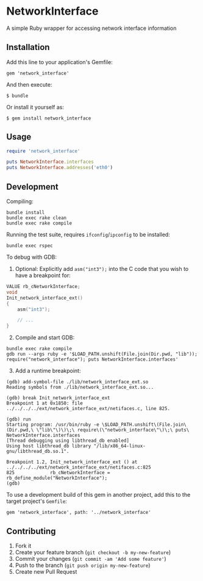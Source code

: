 # NetworkInterface

A simple Ruby wrapper for accessing network interface information

## Installation

Add this line to your application's Gemfile:

    gem 'network_interface'

And then execute:

    $ bundle

Or install it yourself as:

    $ gem install network_interface

## Usage

```ruby
require 'network_interface'

puts NetworkInterface.interfaces
puts NetworkInterface.addresses('eth0')
```

## Development

Compiling:

```
bundle install
bundle exec rake clean
bundle exec rake compile
```

Running the test suite, requires `ifconfig`/`ipconfig` to be installed:

```
bundle exec rspec
```

To debug with GDB:

1. Optional: Explicitly add `asm("int3");` into the C code that you wish to have a breakpoint for:

```c
VALUE rb_cNetworkInterface;
void
Init_network_interface_ext()
{
    asm("int3");

    // ...
}
```

2. Compile and start GDB:

```shell
bundle exec rake compile
gdb run --args ruby -e '$LOAD_PATH.unshift(File.join(Dir.pwd, "lib")); require("network_interface"); puts NetworkInterface.interfaces'
```

3. Add a runtime breakpoint:

```shell
(gdb) add-symbol-file ./lib/network_interface_ext.so
Reading symbols from ./lib/network_interface_ext.so...

(gdb) break Init_network_interface_ext
Breakpoint 1 at 0x1850: file ../../../../ext/network_interface_ext/netifaces.c, line 825.

(gdb) run
Starting program: /usr/bin/ruby -e \$LOAD_PATH.unshift\(File.join\(Dir.pwd,\ \"lib\"\)\)\;\ require\(\"network_interface\"\)\;\ puts\ NetworkInterface.interfaces
[Thread debugging using libthread_db enabled]
Using host libthread_db library "/lib/x86_64-linux-gnu/libthread_db.so.1".

Breakpoint 1.2, Init_network_interface_ext () at ../../../../ext/network_interface_ext/netifaces.c:825
825             rb_cNetworkInterface = rb_define_module("NetworkInterface");
(gdb)
```

To use a development build of this gem in another project, add this to the target project's `Gemfile`:

```
gem 'network_interface', path: '../network_interface'
```

## Contributing

1. Fork it
2. Create your feature branch (`git checkout -b my-new-feature`)
3. Commit your changes (`git commit -am 'Add some feature'`)
4. Push to the branch (`git push origin my-new-feature`)
5. Create new Pull Request
